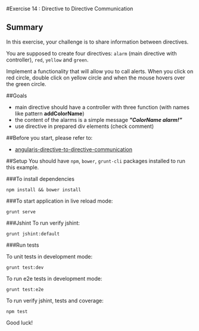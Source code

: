 #Exercise 14 : Directive to Directive Communication

## Summary
In this exercise, your challenge is to share information between directives. 

You are supposed to create four directives:
`alarm` (main directive with controller), `red`, `yellow` and `green`.

Implement a functionality that will allow you to call alerts. When you click on red circle, double click on yellow circle and when the mouse hovers over the 
green circle. 

##Goals
* main directive should have a controller with three function (with names like pattern **addColorName**)
* the content of the alarms is a simple message ***"ColorName alarm!"***
* use directive in prepared div elements (check comment)
 
##Before you start, please refer to:
 * [angularjs-directive-to-directive-communication](https://egghead.io/lessons/angularjs-directive-to-directive-communication)

##Setup
 You should have `npm`, `bower`, `grunt-cli`  packages installed to run this example.
 
###To install dependencies 

    npm install && bower install


###To start application in live reload mode:

    grunt serve
    
###Jshint
To run verify jshint:
    
    grunt jshint:default

###Run tests

To unit tests in development mode:
    
    grunt test:dev
    
To run e2e tests in development mode:

    grunt test:e2e

To run verify jshint, tests and coverage:

    npm test

Good luck!
